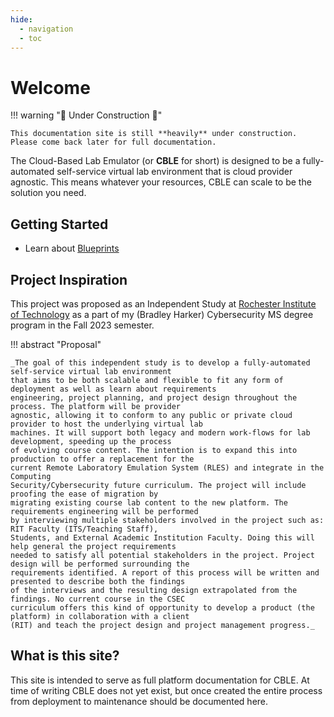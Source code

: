 ```yaml
---
hide:
  - navigation
  - toc
---
```


# Welcome

!!! warning "🚧 Under Construction 🚧"

    This documentation site is still **heavily** under construction. Please come back later for full documentation.

The Cloud-Based Lab Emulator (or **CBLE** for short) is designed to be a fully-automated self-service virtual lab environment that is cloud provider agnostic. This means whatever your resources, CBLE can scale to be the solution you need.

## Getting Started

- Learn about [Blueprints](./blueprints/)

## Project Inspiration

This project was proposed as an Independent Study at [Rochester Institute of Technology](https://rit.edu) as a part of my (Bradley Harker) Cybersecurity MS degree program in the Fall 2023 semester.

!!! abstract "Proposal"

    _The goal of this independent study is to develop a fully-automated self-service virtual lab environment
    that aims to be both scalable and flexible to fit any form of deployment as well as learn about requirements
    engineering, project planning, and project design throughout the process. The platform will be provider
    agnostic, allowing it to conform to any public or private cloud provider to host the underlying virtual lab
    machines. It will support both legacy and modern work-flows for lab development, speeding up the process
    of evolving course content. The intention is to expand this into production to offer a replacement for the
    current Remote Laboratory Emulation System (RLES) and integrate in the Computing
    Security/Cybersecurity future curriculum. The project will include proofing the ease of migration by
    migrating existing course lab content to the new platform. The requirements engineering will be performed
    by interviewing multiple stakeholders involved in the project such as: RIT Faculty (ITS/Teaching Staff),
    Students, and External Academic Institution Faculty. Doing this will help general the project requirements
    needed to satisfy all potential stakeholders in the project. Project design will be performed surrounding the
    requirements identified. A report of this process will be written and presented to describe both the findings
    of the interviews and the resulting design extrapolated from the findings. No current course in the CSEC
    curriculum offers this kind of opportunity to develop a product (the platform) in collaboration with a client
    (RIT) and teach the project design and project management progress._

## What is this site?

This site is intended to serve as full platform documentation for CBLE. At time of writing CBLE does not yet exist, but once created the entire process from deployment to maintenance should be documented here.
